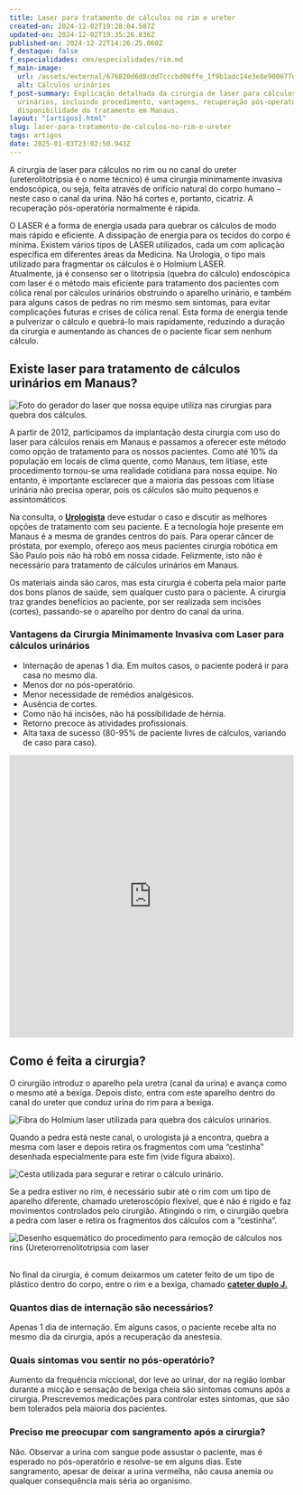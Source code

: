 ```yaml
---
title: Laser para tratamento de cálculos no rim e ureter
created-on: 2024-12-02T19:28:04.587Z
updated-on: 2024-12-02T19:35:26.836Z
published-on: 2024-12-22T14:26:25.060Z
f_destaque: false
f_especialidades: cms/especialidades/rim.md
f_main-image:
  url: /assets/external/676820d6d8cdd7cccbd06ffe_1f9b1adc14e3e8e900677d13168e58cc.jpg
  alt: Cálculos urinários
f_post-summary: Explicação detalhada da cirurgia de laser para cálculos
  urinários, incluindo procedimento, vantagens, recuperação pós-operatória e
  disponibilidade do tratamento em Manaus.
layout: "[artigos].html"
slug: laser-para-tratamento-de-calculos-no-rim-e-ureter
tags: artigos
date: 2025-01-03T23:02:50.943Z
---
```

A cirurgia de laser para cálculos no rim ou no canal do ureter (ureterolitotripsia é o nome técnico) é uma cirurgia minimamente invasiva endoscópica, ou seja, feita através de orifício natural do corpo humano – neste caso o canal da urina. Não há cortes e, portanto, cicatriz. A recuperação pós-operatória normalmente é rápida.

O LASER é a forma de energia usada para quebrar os cálculos de modo mais rápido e eficiente. A dissipação de energia para os tecidos do corpo é mínima. Existem vários tipos de LASER utilizados, cada um com aplicação específica em diferentes áreas da Medicina. Na Urologia, o tipo mais utilizado para fragmentar os cálculos é o Holmium LASER.\
Atualmente, já é consenso ser o litotripsia (quebra do cálculo) endoscópica com laser é o método mais eficiente para tratamento dos pacientes com cólica renal por cálculos urinários obstruindo o aparelho urinário, e também para alguns casos de pedras no rim mesmo sem sintomas, para evitar complicações futuras e crises de cólica renal. Esta forma de energia tende a pulverizar o cálculo e quebrá-lo mais rapidamente, reduzindo a duração da cirurgia e aumentando as chances de o paciente ficar sem nenhum cálculo.

## Existe laser para tratamento de cálculos urinários em Manaus?

![Foto do gerador do laser que nossa equipe utiliza nas cirurgias para quebra dos cálculos.](/assets/external/676820d6d8cdd7cccbd07001_674e0a44a979254a030ba429_674e095c238baaee7fbfb7af_laser-boston2.png "Foto do gerador do laser que nossa equipe utiliza nas cirurgias para quebra dos cálculos.")

A partir de 2012, participamos da implantação desta cirurgia com uso do laser para cálculos renais em Manaus e passamos a oferecer este método como opção de tratamento para os nossos pacientes. Como até 10% da população em locais de clima quente, como Manaus, tem litíase, este procedimento tornou-se uma realidade cotidiana para nossa equipe. No entanto, é importante esclarecer que a maioria das pessoas com litíase urinária não precisa operar, pois os cálculos são muito pequenos e assintomáticos.

Na consulta, o **[Urologista](https://uroconsult.com.br/artigos/urologista-em-manaus-faca-um-procedimento-urologico-minimamente-invasivo-com-dr-pedro-henrique-cabral/)** deve estudar o caso e discutir as melhores opções de tratamento com seu paciente. E a tecnologia hoje presente em Manaus é a mesma de grandes centros do país. Para operar câncer de próstata, por exemplo, ofereço aos meus pacientes cirurgia robótica em São Paulo pois não há robô em nossa cidade. Felizmente, isto não é necessário para tratamento de cálculos urinários em Manaus.

Os materiais ainda são caros, mas esta cirurgia é coberta pela maior parte dos bons planos de saúde, sem qualquer custo para o paciente. A cirurgia traz grandes benefícios ao paciente, por ser realizada sem incisões (cortes), passando-se o aparelho por dentro do canal da urina.

### **Vantagens da Cirurgia Minimamente Invasiva com Laser para cálculos urinários**

* Internação de apenas 1 dia. Em muitos casos, o paciente poderá ir para casa no mesmo dia.
* Menos dor no pós-operatório.
* Menor necessidade de remédios analgésicos.
* Ausência de cortes.
* Como não há incisões, não há possibilidade de hérnia.
* Retorno precoce às atividades profissionais.
* Alta taxa de sucesso (80-95% de paciente livres de cálculos, variando de caso para caso).

<div style="text-align: center; margin-bottom: 20px;">
  <iframe
    width="100%"
    height="500"
    src="https://www.youtube.com/embed/ROZFNpUwukg"
    title="Laser Moses: Nova tecnologia para tratamento de cálculos urinários"
    frameborder="0"
    allow="accelerometer; autoplay; clipboard-write; encrypted-media; gyroscope; picture-in-picture; web-share"
    referrerpolicy="strict-origin-when-cross-origin"
    allowfullscreen
    id="responsive-video"
    style="max-width: 800px; margin: 0 auto; display: block;"
  ></iframe>
  <script>
    function adjustIframeHeight() {
      var iframe = document.getElementById('responsive-video');
      if (window.innerWidth < 768) {
        iframe.style.height = '300px'; // Altura para celular
      } else {
        iframe.style.height = '500px'; // Altura para desktop
      }
    }  </script>
</div>

## Como é feita a cirurgia?

O cirurgião introduz o aparelho pela uretra (canal da urina) e avança como o mesmo até a bexiga. Depois disto, entra com este aparelho dentro do canal do ureter que conduz urina do rim para a bexiga. 

![Fibra do Holmium laser utilizada para quebra dos cálculos urinários.](/assets/external/676820d6d8cdd7cccbd07002_674e0a44a979254a030ba42c_674e09a2084e6fe21d3a4e23_fibra-do-laser.jpeg "Fibra do Holmium laser utilizada para quebra dos cálculos urinários.")

Quando a pedra está neste canal, o urologista já a encontra, quebra a mesma com laser e depois retira os fragmentos com uma “cestinha” desenhada especialmente para este fim (vide figura abaixo).

![Cesta utilizada para segurar e retirar o cálculo urinário.](/assets/external/676820d6d8cdd7cccbd06fff_674e0a44a979254a030ba42f_674e09f1fb25a084a13fa156_extratores_n-gage1.jpeg "Cesta utilizada para segurar e retirar o cálculo urinário.")

Se a pedra estiver no rim, é necessário subir até o rim com um tipo de aparelho diferente, chamado ureteroscópio flexível, que é não é rígido e faz movimentos controlados pelo cirurgião. Atingindo o rim, o cirurgião quebra a pedra com laser e retira os fragmentos dos cálculos com a “cestinha”.

![*Desenho esquemático do procedimento para remoção de cálculos nos rins (Ureterorrenolitotripsia com laser*](/assets/external/676820d6d8cdd7cccbd07000_674e0a44a979254a030ba432_674e0a2751e7a82672290c76_ureteroscopia-flexivel-2.png "*Desenho esquemático do procedimento para remoção de cálculos nos rins (Ureterorrenolitotripsia com laser*")

‍\
No final da cirurgia, é comum deixarmos um cateter feito de um tipo de plástico dentro do corpo, entre o rim e a bexiga, chamado **[cateter duplo J.](https://uroconsult.com.br/artigos/cateter-duplo-j-esclareca-as-suas-duvidas/)**

### Quantos dias de internação são necessários?

Apenas 1 dia de internação. Em alguns casos, o paciente recebe alta no mesmo dia da cirurgia, após a recuperação da anestesia.

### Quais sintomas vou sentir no pós-operatório?

Aumento da frequência miccional, dor leve ao urinar, dor na região lombar durante a micção e sensação de bexiga cheia são sintomas comuns após a cirurgia. Prescrevemos medicações para controlar estes sintomas, que são bem tolerados pela maioria dos pacientes.

### Preciso me preocupar com sangramento após a cirurgia?

Não. Observar a urina com sangue pode assustar o paciente, mas é esperado no pós-operatório e resolve-se em alguns dias. Este sangramento, apesar de deixar a urina vermelha, não causa anemia ou qualquer consequência mais séria ao organismo.